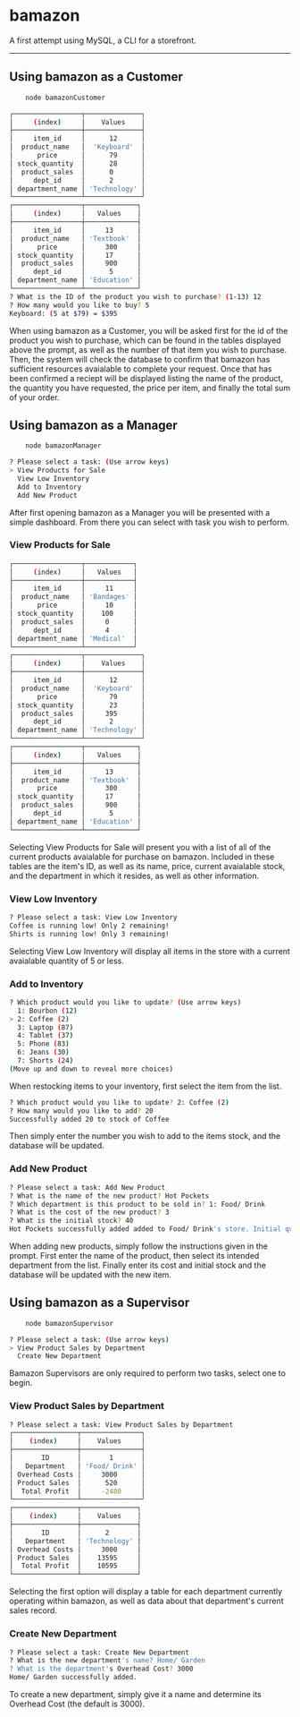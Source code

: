 # bamazon

A first attempt using MySQL, a CLI for a storefront.

---

## Using bamazon as a Customer

```bash
    node bamazonCustomer
```

```bash
┌─────────────────┬──────────────┐
│     (index)     │    Values    │
├─────────────────┼──────────────┤
│     item_id     │      12      │
│  product_name   │  'Keyboard'  │
│      price      │      79      │
│ stock_quantity  │      28      │
│  product_sales  │      0       │
│     dept_id     │      2       │
│ department_name │ 'Technology' │
└─────────────────┴──────────────┘
┌─────────────────┬─────────────┐
│     (index)     │   Values    │
├─────────────────┼─────────────┤
│     item_id     │     13      │
│  product_name   │ 'Textbook'  │
│      price      │     300     │
│ stock_quantity  │     17      │
│  product_sales  │     900     │
│     dept_id     │      5      │
│ department_name │ 'Education' │
└─────────────────┴─────────────┘
? What is the ID of the product you wish to purchase? (1-13) 12
? How many would you like to buy? 5
Keyboard: (5 at $79) = $395
```

When using bamazon as a Customer, you will be asked first for the id of the product you wish to purchase, which can be found in the tables displayed above the prompt, as well as the number of that item you wish to purchase. Then, the system will check the database to confirm that bamazon has sufficient resources avaialable to complete your request. Once that has been confirmed a reciept will be displayed listing the name of the product, the quantity you have requested, the price per item, and finally the total sum of your order.

## Using bamazon as a Manager

```bash
    node bamazonManager
```

```bash
? Please select a task: (Use arrow keys)
> View Products for Sale
  View Low Inventory
  Add to Inventory
  Add New Product
```

After first opening bamazon as a Manager you will be presented with a simple dashboard. From there you can select with task you wish to perform.

### View Products for Sale

```bash
┌─────────────────┬────────────┐
│     (index)     │   Values   │
├─────────────────┼────────────┤
│     item_id     │     11     │
│  product_name   │ 'Bandages' │
│      price      │     10     │
│ stock_quantity  │    100     │
│  product_sales  │     0      │
│     dept_id     │     4      │
│ department_name │ 'Medical'  │
└─────────────────┴────────────┘
┌─────────────────┬──────────────┐
│     (index)     │    Values    │
├─────────────────┼──────────────┤
│     item_id     │      12      │
│  product_name   │  'Keyboard'  │
│      price      │      79      │
│ stock_quantity  │      23      │
│  product_sales  │     395      │
│     dept_id     │      2       │
│ department_name │ 'Technology' │
└─────────────────┴──────────────┘
┌─────────────────┬─────────────┐
│     (index)     │   Values    │
├─────────────────┼─────────────┤
│     item_id     │     13      │
│  product_name   │ 'Textbook'  │
│      price      │     300     │
│ stock_quantity  │     17      │
│  product_sales  │     900     │
│     dept_id     │      5      │
│ department_name │ 'Education' │
└─────────────────┴─────────────┘
```

Selecting View Products for Sale will present you with a list of all of the current products avaialable for purchase on bamazon. Included in these tables are the item's ID, as well as its name, price, current avaialable stock, and the department in which it resides, as well as other information.

### View Low Inventory

```bash
? Please select a task: View Low Inventory
Coffee is running low! Only 2 remaining!
Shirts is running low! Only 3 remaining!
```

Selecting View Low Inventory will display all items in the store with a current avaialable quantity of 5 or less.

### Add to Inventory

```bash
? Which product would you like to update? (Use arrow keys)
  1: Bourbon (12)
> 2: Coffee (2)
  3: Laptop (87)
  4: Tablet (37)
  5: Phone (83)
  6: Jeans (30)
  7: Shorts (24)
(Move up and down to reveal more choices)
```

When restocking items to your inventory, first select the item from the list.

```bash
? Which product would you like to update? 2: Coffee (2)
? How many would you like to add? 20
Successfully added 20 to stock of Coffee
```

Then simply enter the number you wish to add to the items stock, and the database will be updated.

### Add New Product

```bash
? Please select a task: Add New Product
? What is the name of the new product? Hot Pockets
? Which department is this product to be sold in? 1: Food/ Drink
? What is the cost of the new product? 3
? What is the initial stock? 40
Hot Pockets successfully added added to Food/ Drink's store. Initial quantity: 40
```

When adding new products, simply follow the instructions given in the prompt. First enter the name of the product, then select its intended department from the list. Finally enter its cost and initial stock and the database will be updated with the new item.

## Using bamazon as a Supervisor

```bash
    node bamazonSupervisor
```

```bash
? Please select a task: (Use arrow keys)
> View Product Sales by Department
  Create New Department
```

Bamazon Supervisors are only required to perform two tasks, select one to begin.

### View Product Sales by Department

```bash
? Please select a task: View Product Sales by Department
┌────────────────┬───────────────┐
│    (index)     │    Values     │
├────────────────┼───────────────┤
│       ID       │       1       │
│   Department   │ 'Food/ Drink' │
│ Overhead Costs │     3000      │
│ Product Sales  │      520      │
│  Total Profit  │     -2480     │
└────────────────┴───────────────┘
┌────────────────┬──────────────┐
│    (index)     │    Values    │
├────────────────┼──────────────┤
│       ID       │      2       │
│   Department   │ 'Technology' │
│ Overhead Costs │     3000     │
│ Product Sales  │    13595     │
│  Total Profit  │    10595     │
└────────────────┴──────────────┘
```

Selecting the first option will display a table for each department currently operating within bamazon, as well as data about that department's current sales record.

### Create New Department

```bash
? Please select a task: Create New Department
? What is the new department's name? Home/ Garden
? What is the department's Overhead Cost? 3000
Home/ Garden successfully added.
```

To create a new department, simply give it a name and determine its Overhead Cost (the default is 3000).
